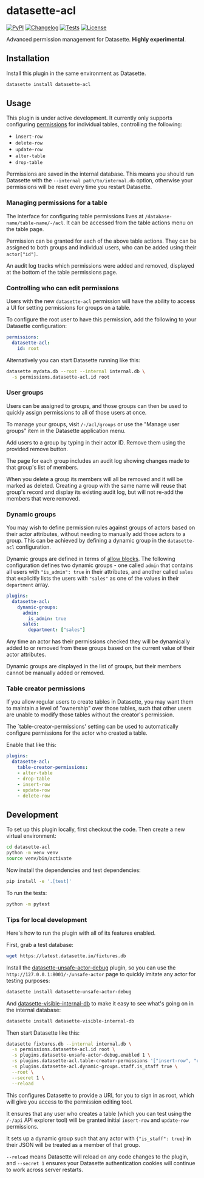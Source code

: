 # datasette-acl

[![PyPI](https://img.shields.io/pypi/v/datasette-acl.svg)](https://pypi.org/project/datasette-acl/)
[![Changelog](https://img.shields.io/github/v/release/datasette/datasette-acl?include_prereleases&label=changelog)](https://github.com/datasette/datasette-acl/releases)
[![Tests](https://github.com/datasette/datasette-acl/actions/workflows/test.yml/badge.svg)](https://github.com/datasette/datasette-acl/actions/workflows/test.yml)
[![License](https://img.shields.io/badge/license-Apache%202.0-blue.svg)](https://github.com/datasette/datasette-acl/blob/main/LICENSE)

Advanced permission management for Datasette. **Highly experimental**.

## Installation

Install this plugin in the same environment as Datasette.
```bash
datasette install datasette-acl
```
## Usage

This plugin is under active development. It currently only supports configuring [permissions](https://docs.datasette.io/en/latest/authentication.html#permissions) for individual tables, controlling the following:

- `insert-row`
- `delete-row`
- `update-row`
- `alter-table`
- `drop-table`

Permissions are saved in the internal database. This means you should run Datasette with the `--internal path/to/internal.db` option, otherwise your permissions will be reset every time you restart Datasette.

### Managing permissions for a table

The interface for configuring table permissions lives at `/database-name/table-name/-/acl`. It can be accessed from the table actions menu on the table page.

Permission can be granted for each of the above table actions. They can be assigned to both groups and individual users, who can be added using their `actor["id"]`.

An audit log tracks which permissions were added and removed, displayed at the bottom of the table permissions page.

### Controlling who can edit permissions

Users with the new `datasette-acl` permission will have the ability to access a UI for setting permissions for groups on a table.

To configure the root user to have this permission, add the following to your Datasette configuration:

```yaml
permissions:
  datasette-acl:
    id: root
```
Alternatively you can start Datasette running like this:
```bash
datasette mydata.db --root --internal internal.db \
  -s permissions.datasette-acl.id root
```

### User groups

Users can be assigned to groups, and those groups can then be used to quickly assign permissions to all of those users at once.

To manage your groups, visit `/-/acl/groups` or use the "Manage user groups" item in the Datasette application menu.

Add users to a group by typing in their actor ID. Remove them using the provided remove button.

The page for each group includes an audit log showing changes made to that group's list of members.

When you delete a group its members will all be removed and it will be marked as deleted. Creating a group with the same name will reuse that group's record and display its existing audit log, but will not re-add the members that were removed.

### Dynamic groups

You may wish to define permission rules against groups of actors based on their actor attributes, without needing to manually add those actors to a group. This can be achieved by defining a dynamic group in the `datasette-acl` configuration.

Dynamic groups are defined in terms of [allow blocks](https://docs.datasette.io/en/stable/authentication.html#defining-permissions-with-allow-blocks). The following configuration defines two dynamic groups - one called `admin` that contains all users with `"is_admin": true` in their attributes, and another called `sales` that explicitly lists the users with `"sales"` as one of the values in their `department` array.

```yaml
plugins:
  datasette-acl:
    dynamic-groups:
      admin:
        is_admin: true
      sales:
        department: ["sales"]
```

Any time an actor has their permissions checked they will be dynamically added to or removed from these groups based on the current value of their actor attributes.

Dynamic groups are displayed in the list of groups, but their members cannot be manually added or removed.

### Table creator permissions

If you allow regular users to create tables in Datasette, you may want them to maintain a level of "ownership" over those tables, such that other users are unable to modify those tables without the creator's permission.

The `table-creator-permissions' setting can be used to automatically configure permissions for the actor who created a table.

Enable that like this:
```yaml
plugins:
  datasette-acl:
    table-creator-permissions:
    - alter-table
    - drop-table
    - insert-row
    - update-row
    - delete-row
```
## Development

To set up this plugin locally, first checkout the code. Then create a new virtual environment:
```bash
cd datasette-acl
python -m venv venv
source venv/bin/activate
```
Now install the dependencies and test dependencies:
```bash
pip install -e '.[test]'
```
To run the tests:
```bash
python -m pytest
```

### Tips for local development

Here's how to run the plugin with all of its features enabled.

First, grab a test database:
```bash
wget https://latest.datasette.io/fixtures.db
```
Install the [datasette-unsafe-actor-debug](https://github.com/datasette/datasette-unsafe-actor-debug) plugin, so you can use the `http://127.0.0.1:8001/-/unsafe-actor` page to quickly imitate any actor for testing purposes:
```bash
datasette install datasette-unsafe-actor-debug
```
And [datasette-visible-internal-db](https://github.com/datasette/datasette-visible-internal-db) to make it easy to see what's going on in the internal database:
```bash
datasette install datasette-visible-internal-db
```
Then start Datasette like this:
```bash
datasette fixtures.db --internal internal.db \
  -s permissions.datasette-acl.id root \
  -s plugins.datasette-unsafe-actor-debug.enabled 1 \
  -s plugins.datasette-acl.table-creator-permissions '["insert-row", "update-row"]' \
  -s plugins.datasette-acl.dynamic-groups.staff.is_staff true \
  --root \
  --secret 1 \
  --reload
```
This configures Datasette to provide a URL for you to sign in as root, which will give you access to the permission editing tool.

It ensures that any user who creates a table (which you can test using the `/-/api` API explorer tool) will be granted initial `insert-row` and `update-row` permissions.

It sets up a dynamic group such that any actor with `{"is_staff": true}` in their JSON will be treated as a member of that group.

`--reload` means Datasette will reload on any code changes to the plugin, and `--secret 1` ensures your Datasette authentication cookies will continue to work across server restarts.

